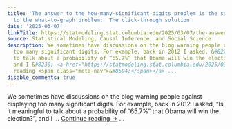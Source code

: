 ```yaml
---
title: 'The answer to the how-many-significant-digits problem is the same as the answer
  to the what-to-graph problem:  The click-through solution'
date: '2025-03-07'
linkTitle: https://statmodeling.stat.columbia.edu/2025/03/07/the-answer-to-the-how-many-significant-digits-problem-is-the-same-as-the-answer-to-the-what-to-graph-problem-the-click-through-solution/
source: Statistical Modeling, Causal Inference, and Social Science
description: We sometimes have discussions on the blog warning people against displaying
  too many significant digits. For example, back in 2012 I asked, &#8220;Is it meaningful
  to talk about a probability of “65.7%” that Obama will win the election?&#8221;,
  and I &#8230; <a href="https://statmodeling.stat.columbia.edu/2025/03/07/the-answer-to-the-how-many-significant-digits-problem-is-the-same-as-the-answer-to-the-what-to-graph-problem-the-click-through-solution/">Continue
  reading <span class="meta-nav">&#8594;</span></a> ...
disable_comments: true
---
```

We sometimes have discussions on the blog warning people against displaying too many significant digits. For example, back in 2012 I asked, &#8220;Is it meaningful to talk about a probability of “65.7%” that Obama will win the election?&#8221;, and I &#8230; <a href="https://statmodeling.stat.columbia.edu/2025/03/07/the-answer-to-the-how-many-significant-digits-problem-is-the-same-as-the-answer-to-the-what-to-graph-problem-the-click-through-solution/">Continue reading <span class="meta-nav">&#8594;</span></a> ...